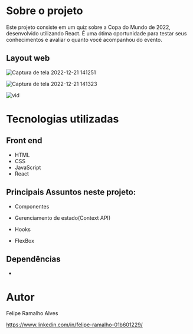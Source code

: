 # Sobre o projeto

Este projeto consiste em um quiz sobre a Copa do Mundo de 2022, desenvolvido utilizando React. É uma ótima oportunidade para testar seus conhecimentos e avaliar o quanto você acompanhou do evento.

## Layout web

![Captura de tela 2022-12-21 141251](https://user-images.githubusercontent.com/108680857/208964629-87f37b1d-f302-4967-90a4-e93fd411b8a1.png)

![Captura de tela 2022-12-21 141323](https://user-images.githubusercontent.com/108680857/208964617-30fbd556-603d-4274-b7c4-1ec014e7b0b5.png)

![vid](https://user-images.githubusercontent.com/108680857/208964622-e13580b6-aacf-4c98-957c-a4aeec938b72.gif)

# Tecnologias utilizadas
## Front end
- HTML
- CSS
- JavaScript
- React

## Principais Assuntos neste projeto:

- Componentes

- Gerenciamento de estado(Context API)

- Hooks

- FlexBox

## Dependências

- 

# Autor

Felipe Ramalho Alves

https://www.linkedin.com/in/felipe-ramalho-01b601229/
